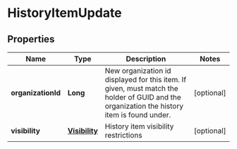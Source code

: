 
# HistoryItemUpdate

## Properties
Name | Type | Description | Notes
------------ | ------------- | ------------- | -------------
**organizationId** | **Long** | New organization id displayed for this item. If given, must match the holder of GUID and the organization the history item is found under. |  [optional]
**visibility** | [**Visibility**](Visibility.md) | History item visibility restrictions |  [optional]



